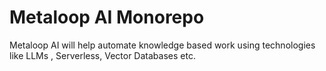 # Metaloop AI Monorepo
Metaloop AI will help automate knowledge based work using technologies like LLMs , Serverless, Vector Databases etc.

